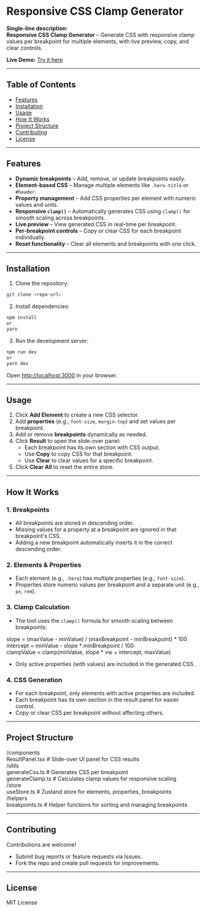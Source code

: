 # Responsive CSS Clamp Generator

**Single-line description:**  
**Responsive CSS Clamp Generator** – Generate CSS with responsive clamp values per breakpoint for multiple elements, with live preview, copy, and clear controls.

**Live Demo:** [Try it here](https://your-live-link.com)

---

## Table of Contents
- [Features](#features)
- [Installation](#installation)
- [Usage](#usage)
- [How It Works](#how-it-works)
- [Project Structure](#project-structure)
- [Contributing](#contributing)
- [License](#license)

---

## Features

- **Dynamic breakpoints** – Add, remove, or update breakpoints easily.
- **Element-based CSS** – Manage multiple elements like `.hero-title` or `#header`.
- **Property management** – Add CSS properties per element with numeric values and units.
- **Responsive `clamp()`** – Automatically generates CSS using `clamp()` for smooth scaling across breakpoints.
- **Live preview** – View generated CSS in real-time per breakpoint.
- **Per-breakpoint controls** – Copy or clear CSS for each breakpoint individually.
- **Reset functionality** – Clear all elements and breakpoints with one click.

---

## Installation

1. Clone the repository:

```bash
git clone <repo-url>
```

2. Install dependencies:

```bash
npm install  
or  
yarn
```

3. Run the development server:

```bash
npm run dev  
or  
yarn dev
```

Open [http://localhost:3000](http://localhost:3000) in your browser.

---

## Usage

1. Click **Add Element** to create a new CSS selector.  
2. Add **properties** (e.g., `font-size`, `margin-top`) and set values per breakpoint.  
3. Add or remove **breakpoints** dynamically as needed.  
4. Click **Result** to open the slide-over panel:  
   - Each breakpoint has its own section with CSS output.  
   - Use **Copy** to copy CSS for that breakpoint.  
   - Use **Clear** to clear values for a specific breakpoint.  
5. Click **Clear All** to reset the entire store.

---

## How It Works

### 1. Breakpoints
- All breakpoints are stored in descending order.
- Missing values for a property at a breakpoint are ignored in that breakpoint's CSS.
- Adding a new breakpoint automatically inserts it in the correct descending order.

### 2. Elements & Properties
- Each element (e.g., `.hero`) has multiple properties (e.g., `font-size`).
- Properties store numeric values per breakpoint and a separate unit (e.g., `px`, `rem`).

### 3. Clamp Calculation
- The tool uses the `clamp()` formula for smooth scaling between breakpoints:

slope = (maxValue - minValue) / (maxBreakpoint - minBreakpoint) * 100  
intercept = minValue - slope * minBreakpoint / 100  
clampValue = clamp(minValue, slope * vw + intercept, maxValue)

- Only active properties (with values) are included in the generated CSS.

### 4. CSS Generation
- For each breakpoint, only elements with active properties are included.
- Each breakpoint has its own section in the result panel for easier control.
- Copy or clear CSS per breakpoint without affecting others.

---

## Project Structure

/components  
  ResultPanel.tsx     # Slide-over UI panel for CSS results  
/utils  
  generateCss.ts      # Generates CSS per breakpoint  
  generateClamp.ts    # Calculates clamp values for responsive scaling  
/store  
  useStore.ts         # Zustand store for elements, properties, breakpoints  
/helpers  
  breakpoints.ts      # Helper functions for sorting and managing breakpoints  

---

## Contributing

Contributions are welcome!  

- Submit bug reports or feature requests via Issues.  
- Fork the repo and create pull requests for improvements.

---

## License

MIT License
